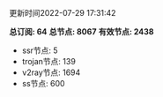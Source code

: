 更新时间2022-07-29 17:31:42

**总订阅: 64**
**总节点: 8067**
**有效节点: 2438**
- ssr节点: 5
- trojan节点: 139
- v2ray节点: 1694
- ss节点: 600
